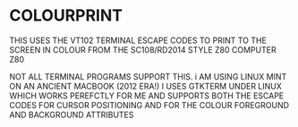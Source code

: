 # COLOURPRINT
THIS USES THE VT102 TERMINAL ESCAPE CODES TO PRINT TO THE SCREEN IN COLOUR FROM THE SC108/RD2014 STYLE Z80 COMPUTER Z80

NOT ALL TERMINAL PROGRAMS SUPPORT THIS.
i AM USING LINUX MINT ON AN ANCIENT MACBOOK (2012 ERA!)
I USES GTKTERM UNDER LINUX WHICH WORKS PEREFCTLY FOR ME AND SUPPORTS BOTH THE ESCAPE CODES FOR CURSOR POSITIONING AND FOR THE COLOUR FOREGROUND AND BACKGROUND ATTRIBUTES
